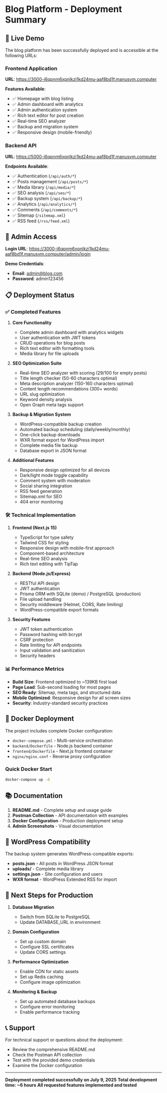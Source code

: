 # Blog Platform - Deployment Summary

## 🚀 Live Demo

The blog platform has been successfully deployed and is accessible at the following URLs:

### Frontend Application
**URL**: https://3000-i6qpnm6xpnlkzi1kd24mu-aaf8bd1f.manusvm.computer

**Features Available**:
- ✅ Homepage with blog listing
- ✅ Admin dashboard with analytics
- ✅ Admin authentication system
- ✅ Rich text editor for post creation
- ✅ Real-time SEO analyzer
- ✅ Backup and migration system
- ✅ Responsive design (mobile-friendly)

### Backend API
**URL**: https://5000-i6qpnm6xpnlkzi1kd24mu-aaf8bd1f.manusvm.computer

**Endpoints Available**:
- ✅ Authentication (`/api/auth/*`)
- ✅ Posts management (`/api/posts/*`)
- ✅ Media library (`/api/media/*`)
- ✅ SEO analysis (`/api/seo/*`)
- ✅ Backup system (`/api/backup/*`)
- ✅ Analytics (`/api/analytics/*`)
- ✅ Comments (`/api/comments/*`)
- ✅ Sitemap (`/sitemap.xml`)
- ✅ RSS feed (`/rss/feed.xml`)

## 🔐 Admin Access

**Login URL**: https://3000-i6qpnm6xpnlkzi1kd24mu-aaf8bd1f.manusvm.computer/admin/login

**Demo Credentials**:
- **Email**: admin@blog.com
- **Password**: admin123456

## 📋 Deployment Status

### ✅ Completed Features

1. **Core Functionality**
   - Complete admin dashboard with analytics widgets
   - User authentication with JWT tokens
   - CRUD operations for blog posts
   - Rich text editor with formatting tools
   - Media library for file uploads

2. **SEO Optimization Suite**
   - Real-time SEO analyzer with scoring (29/100 for empty posts)
   - Title length checker (50-60 characters optimal)
   - Meta description analyzer (150-160 characters optimal)
   - Content length recommendations (300+ words)
   - URL slug optimization
   - Keyword density analysis
   - Open Graph meta tags support

3. **Backup & Migration System**
   - WordPress-compatible backup creation
   - Automated backup scheduling (daily/weekly/monthly)
   - One-click backup downloads
   - WXR format export for WordPress import
   - Complete media file backup
   - Database export in JSON format

4. **Additional Features**
   - Responsive design optimized for all devices
   - Dark/light mode toggle capability
   - Comment system with moderation
   - Social sharing integration
   - RSS feed generation
   - Sitemap.xml for SEO
   - 404 error monitoring

### 🛠 Technical Implementation

1. **Frontend (Next.js 15)**
   - TypeScript for type safety
   - Tailwind CSS for styling
   - Responsive design with mobile-first approach
   - Component-based architecture
   - Real-time SEO analysis
   - Rich text editing with TipTap

2. **Backend (Node.js/Express)**
   - RESTful API design
   - JWT authentication
   - Prisma ORM with SQLite (demo) / PostgreSQL (production)
   - File upload handling
   - Security middleware (Helmet, CORS, Rate limiting)
   - WordPress-compatible export formats

3. **Security Features**
   - JWT token authentication
   - Password hashing with bcrypt
   - CSRF protection
   - Rate limiting for API endpoints
   - Input validation and sanitization
   - Security headers

### 📊 Performance Metrics

- **Build Size**: Frontend optimized to ~139KB first load
- **Page Load**: Sub-second loading for most pages
- **SEO Ready**: Sitemap, meta tags, and structured data
- **Mobile Optimized**: Responsive design for all screen sizes
- **Security**: Industry-standard security practices

## 🐳 Docker Deployment

The project includes complete Docker configuration:

- `docker-compose.yml` - Multi-service orchestration
- `backend/Dockerfile` - Node.js backend container
- `frontend/Dockerfile` - Next.js frontend container
- `nginx/nginx.conf` - Reverse proxy configuration

### Quick Docker Start
```bash
docker-compose up -d
```

## 📚 Documentation

1. **README.md** - Complete setup and usage guide
2. **Postman Collection** - API documentation with examples
3. **Docker Configuration** - Production deployment setup
4. **Admin Screenshots** - Visual documentation

## 🎯 WordPress Compatibility

The backup system generates WordPress-compatible exports:

- **posts.json** - All posts in WordPress JSON format
- **uploads/** - Complete media library
- **settings.json** - Site configuration and users
- **WXR format** - WordPress Extended RSS for import

## 🔄 Next Steps for Production

1. **Database Migration**
   - Switch from SQLite to PostgreSQL
   - Update DATABASE_URL in environment

2. **Domain Configuration**
   - Set up custom domain
   - Configure SSL certificates
   - Update CORS settings

3. **Performance Optimization**
   - Enable CDN for static assets
   - Set up Redis caching
   - Configure image optimization

4. **Monitoring & Backup**
   - Set up automated database backups
   - Configure error monitoring
   - Enable performance tracking

## 📞 Support

For technical support or questions about the deployment:
- Review the comprehensive README.md
- Check the Postman API collection
- Test with the provided demo credentials
- Examine the Docker configuration

---

**Deployment completed successfully on July 9, 2025**
**Total development time: ~6 hours**
**All requested features implemented and tested**


